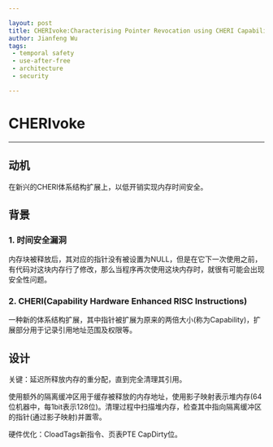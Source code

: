 ```yaml
---

layout: post
title: CHERIvoke:Characterising Pointer Revocation using CHERI Capabilities for Temporal Memory Safety
author: Jianfeng Wu
tags:
 - temporal safety
 - use-after-free
 - architecture
 - security

---
```


# CHERIvoke

---

## 动机

在新兴的CHERI体系结构扩展上，以低开销实现内存时间安全。

## 背景

### 1. 时间安全漏洞

内存块被释放后，其对应的指针没有被设置为NULL，但是在它下一次使用之前，有代码对这块内存行了修改，那么当程序再次使用这块内存时，就很有可能会出现安全性问题。

### 2. CHERI(Capability Hardware Enhanced RISC Instructions)

一种新的体系结构扩展，其中指针被扩展为原来的两倍大小(称为Capability)，扩展部分用于记录引用地址范围及权限等。

## 设计

关键：延迟所释放内存的重分配，直到完全清理其引用。

使用额外的隔离缓冲区用于缓存被释放的内存地址，使用影子映射表示堆内存(64位机器中，每1bit表示128位)。清理过程中扫描堆内存，检查其中指向隔离缓冲区的指针(通过影子映射)并置零。

硬件优化：CloadTags新指令、页表PTE CapDirty位。
